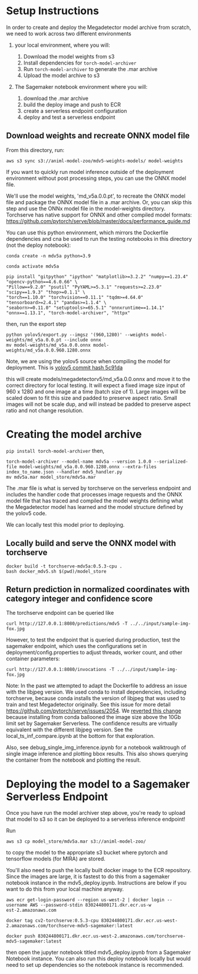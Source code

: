# Setup Instructions

In order to create and deploy the Megadetector model archive from scratch, we need to work across two different environments

1. your local environment, where you will:
   1. Download the model weights from s3
   2. Install dependencies for `torch-model-archiver`
   3. Run `torch-model-archiver` to generate the .mar archive
   4. Upload the model archive to s3

2. The Sagemaker notebook environment where you will:
   1. download the .mar archive
   2. build the deploy image and push to ECR
   3. create a serverless endpoint configuration
   4. deploy and test a serverless endpoint

## Download weights and recreate ONNX model file

From this directory, run:
```
aws s3 sync s3://animl-model-zoo/mdv5-weights-models/ model-weights
```

If you want to quickly run model inference outside of the deployment environment without post processing steps, you can use the ONNX model file.

We'll use the model weights, 'md_v5a.0.0.pt', to recreate the ONNX model file and package the ONNX model file in a .mar archive. Or, you can skip this step and use the ONNx model file in the model-weights directory. Torchserve has native support for ONNX and other compiled model formats: https://github.com/pytorch/serve/blob/master/docs/performance_guide.md

You can use this python environment, which mirrors the Dockerfile dependencies and cna be used to run the testing notebooks in this directory (not the deploy notebook):

`conda create -n mdv5a python=3.9`

```
conda activate mdv5a

pip install "gitpython" "ipython" "matplotlib>=3.2.2" "numpy==1.23.4" "opencv-python==4.6.0.66" \
"Pillow==9.2.0" "psutil" "PyYAML>=5.3.1" "requests>=2.23.0" "scipy==1.9.3" "thop>=0.1.1" \
"torch==1.10.0" "torchvision==0.11.1" "tqdm>=4.64.0" "tensorboard>=2.4.1" "pandas>=1.1.4" \
"seaborn>=0.11.0" "setuptools>=65.5.1" "onnxruntime==1.14.1" "onnx==1.13.1", "torch-model-archiver", "httpx"
```
then, run the export step

```
python yolov5/export.py --imgsz '(960,1280)' --weights model-weights/md_v5a.0.0.pt --include onnx
mv model-weights/md_v5a.0.0.onnx model-weights/md_v5a.0.0.960.1280.onnx
```

Note, we are using the yolov5 source when compiling the model for deployment. This is [yolov5 commit hash 5c91da](https://github.com/ultralytics/yolov5/tree/5c91daeaecaeca709b8b6d13bd571d068fdbd003)


this will create models/megadetectorv5/md_v5a.0.0.onnx and move it to the correct directory for local testing. It will expect a fixed image size input of 960 x 1280 and one image at a time (batch size of 1). Large images will be scaled down to fit this size and padded to preserve aspect ratio. Small images will not be scale dup, and will instead be padded to preserve aspect ratio and not change resolution.


# Creating the model archive

`pip install torch-model-archiver` then,

```
torch-model-archiver --model-name mdv5a --version 1.0.0 --serialized-file model-weights/md_v5a.0.0.960.1280.onnx --extra-files index_to_name.json --handler mdv5_handler.py
mv mdv5a.mar model_store/mdv5a.mar
```

The .mar file is what is served by torchserve on the serverless endpoint and includes the handler code that processes image requests and the ONNX model file that has traced and compiled the model weights defining what the Megadetector model has learned and the model structure defined by the yolov5 code.

We can locally test this model prior to deploying.

## Locally build and serve the ONNX model with torchserve

```
docker build -t torchserve-mdv5a:0.5.3-cpu .
bash docker_mdv5.sh $(pwd)/model_store
```

## Return prediction in normalized coordinates with category integer and confidence score

The torchserve endpoint can be queried like
```
curl http://127.0.0.1:8080/predictions/mdv5 -T ../../input/sample-img-fox.jpg
```

However, to test the endpoint that is queried during production, test the sagemaker endpoint, which uses the configurations set in deployment/config.properties to adjust threads, worker count, and other container parameters:

```
curl http://127.0.0.1:8080/invocations -T ../../input/sample-img-fox.jpg
```

Note: In the past we attempted to adapt the Dockerfile to address an issue with the libjpeg version. We used conda to install dependencies, including torchserve, because conda installs the version of libjpeg that was used to train and test Megadetector originally. See this issue for more detail https://github.com/pytorch/serve/issues/2054. We [reverted this change](https://github.com/tnc-ca-geo/animl-ml/pull/98/commits/b2bbff5316fbb15023025b2373dcdc9354dd26a7) because installing from conda ballooned the image size above the 10Gb limit set by Sagemaker Serverless. The confidence results are virtually equivalent with the different libjpeg version. See the local_ts_inf_compare.ipynb at the bottom for that exploration. 

Also, see debug_single_img_inference.ipynb for a notebook walktrough of single image inference and plotting bbox results. This also shows querying the container from the notebook and plotting the result.

# Deploying the model to a Sagemaker Serverless Endpoint

Once you have run the model archiver step above, you're ready to upload that model to s3 so it can be deployed to a serverless inference endpoint!

Run 


`aws s3 cp model_store/mdv5a.mar s3://animl-model-zoo/`

to copy the model to the appropriate s3 bucket where pytorch and tensorflow models (for MIRA) are stored.

You'll also need to push the locally built docker image to the ECR repository. Since the images are large, it is fastest to do this from a sagemaker notebook instance in the mdv5_deploy.ipynb. Instructions are below if you want to do this from your local machine anyway.

```
aws ecr get-login-password --region us-west-2 | docker login --username AWS --password-stdin 830244800171.dkr.ecr.us-w
est-2.amazonaws.com

docker tag cv2-torchserve:0.5.3-cpu 830244800171.dkr.ecr.us-west-2.amazonaws.com/torchserve-mdv5-sagemaker:latest

docker push 830244800171.dkr.ecr.us-west-2.amazonaws.com/torchserve-mdv5-sagemaker:latest
```

then open the jupyter notebook titled mdv5_deploy.ipynb from a Sagemaker Notebook instance. You can also run this deploy notebook locally but would need to set up dependencies so the notebook instance is recommended.
